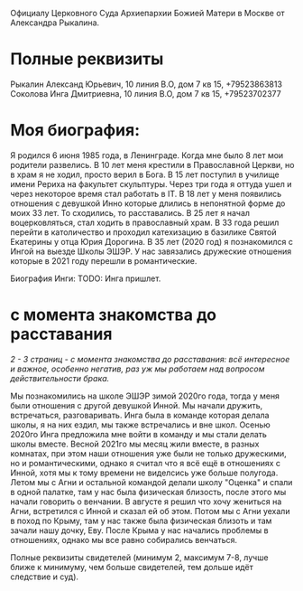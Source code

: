 Официалу Церковного Суда Архиепархии Божией Матери в
Москве от Александра Рыкалина.

# Полные реквизиты
Рыкалин Александ Юрьевич, 10 линия В.О, дом 7 кв 15, +79523863813
Соколова Инга Дмитриевна, 10 линия В.О, дом 7 кв 15, +79523702377

# Моя биография:
Я родился 6 июня 1985 года, в Ленинграде. Когда мне было 8 лет мои родители развелись. В 10 лет меня крестили в Православной Церкви, но в храм я не ходил, просто верил в Бога. В 15 лет поступил в училище имени Рериха на факультет скульптуры. Через три года я оттуда ушел и через некоторое время стал работать в IT. В 18 лет у меня появились отношения с девушкой Инно которые длились в непонятной форме до моих 33 лет. То сходились, то расставались. В 25 лет я начал воцерковляться, стал ходить в православный храм. В 33 года решил перейти в католичество и проходил катехизацию в базилике Святой Екатерины у отца Юрия Дорогина. В 35 лет (2020 год) я познакомился с Ингой на выезде Школы ЭШЭР. У нас завязались дружеские отношения которые в 2021 году перешли в романтические.

Биография Инги:
TODO: Инга пришлет.

# с момента знакомства до расставания
*2 - 3 страниц - с момента знакомства до расставания: всё интересное и важное, особенно негатив, раз уж мы работаем над*
*вопросом действительности брака.* 

Мы познакомились на школе ЭШЭР зимой 2020го года, тогда у меня были отношения с другой девушкой Инной. Мы начали дружить, встречаться, разговаривать. Инга была в команде которая делала школы, я на них ездил, мы также встречались и вне школ. Осенью 2020го Инга предложила мне войти в команду и мы стали делать школы вместе. Весной 2021го мы месяц жили вместе, в разных комнатах, при этом наши отношения уже были не только дружескими, но и романтическими, однако я считал что я всё ещё в отношениях с Инной, хотя мы к тому времени не виделсись уже больше полугода. Летом мы с Агни и остальной командой делали школу "Оценка" и спали в одной палатке, там у нас была физическая близость, после этого мы начали говорить о венчании. В августе я решил что хочу жениться на Агни, встретился с Инной и сказал ей об этом. Потом мы с Агни уехали в поход по Крыму, там у нас также была физическая близоть и там зачали нашу дочку, Еву. После Крыма у нас начались проблемы в отношениях, однако мы все равно собирались венчаться.

Полные реквизиты свидетелей (минимум 2, максимум 7-8,
лучше ближе к минимуму, чем больше свидетелей, тем дольше идёт следствие и суд).